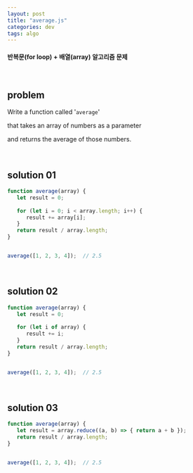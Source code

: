 ```yaml
---
layout: post
title: "average.js"
categories: dev
tags: algo
---
```


#### 반복문(for loop) + 배열(array) 알고리즘 문제

<br>

## problem

Write a function called '`average`'

that takes an array of numbers as a parameter

and returns the average of those numbers.

<br>

## solution 01

```javascript
function average(array) {
   let result = 0;
   
   for (let i = 0; i < array.length; i++) {
      result += array[i];
   }
   return result / array.length;
}


average([1, 2, 3, 4]);	// 2.5
```

<br>

## solution 02

```javascript
function average(array) {
   let result = 0;
   
   for (let i of array) {
      result += i;
   }
   return result / array.length;
}


average([1, 2, 3, 4]);	// 2.5
```

<br>

## solution 03

```javascript
function average(array) {
   let result = array.reduce((a, b) => { return a + b });
   return result / array.length;
}


average([1, 2, 3, 4]);	// 2.5
```

